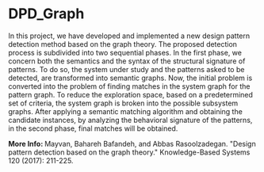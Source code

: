 # DPD_Graph
<p>In this project, we have developed and implemented a new design pattern detection method based on the graph theory. The proposed detection process is subdivided into two sequential phases. In the first phase, we concern both the semantics and the syntax of the structural signature of patterns. To do so, the system under study and the patterns asked to be detected, are transformed into semantic graphs. Now, the initial problem is converted into the problem of finding matches in the system graph for the pattern graph. To reduce the exploration space, based on a predetermined set of criteria, the system graph is broken into the possible subsystem graphs. After applying a semantic matching algorithm and obtaining the candidate instances, by analyzing the behavioral signature of the patterns, in the second phase, final matches will be obtained.</p>
<p><b>More Info: </b> Mayvan, Bahareh Bafandeh, and Abbas Rasoolzadegan. "Design pattern detection based on the graph theory." Knowledge-Based Systems 120 (2017): 211-225.</p>
